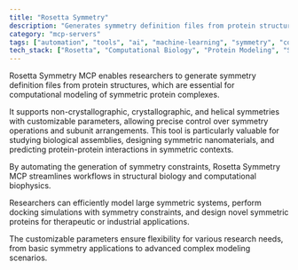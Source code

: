 ```yaml
---
title: "Rosetta Symmetry"
description: "Generates symmetry definition files from protein structures for computational modeling of symmetric protein complexes."
category: "mcp-servers"
tags: ["automation", "tools", "ai", "machine-learning", "symmetry", "computational-modeling", "protein-complexes"]
tech_stack: ["Rosetta", "Computational Biology", "Protein Modeling", "Structural Biology", "Bioinformatics", "Docking Simulations", "Symmetric Nanomaterials"]
---
```


Rosetta Symmetry MCP enables researchers to generate symmetry definition files from protein structures, which are essential for computational modeling of symmetric protein complexes. 

It supports non-crystallographic, crystallographic, and helical symmetries with customizable parameters, allowing precise control over symmetry operations and subunit arrangements. This tool is particularly valuable for studying biological assemblies, designing symmetric nanomaterials, and predicting protein-protein interactions in symmetric contexts.

By automating the generation of symmetry constraints, Rosetta Symmetry MCP streamlines workflows in structural biology and computational biophysics. 

Researchers can efficiently model large symmetric systems, perform docking simulations with symmetry constraints, and design novel symmetric proteins for therapeutic or industrial applications. 

The customizable parameters ensure flexibility for various research needs, from basic symmetry applications to advanced complex modeling scenarios.